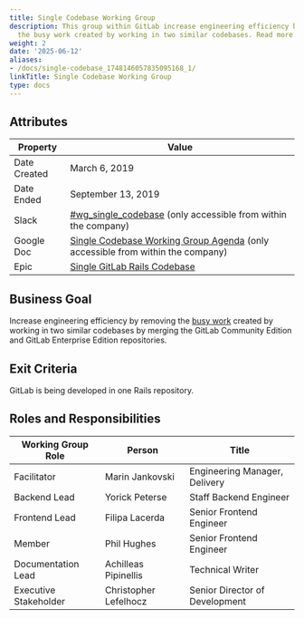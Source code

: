```yaml
---
title: Single Codebase Working Group
description: This group within GitLab increase engineering efficiency by removing
  the busy work created by working in two similar codebases. Read more!
weight: 2
date: '2025-06-12'
aliases:
- /docs/single-codebase_1748146057835095168_1/
linkTitle: Single Codebase Working Group
type: docs
---
```


## Attributes

| Property     | Value |
|--------------|-------|
| Date Created | March 6, 2019 |
| Date Ended   | September 13, 2019 |
| Slack        | [#wg_single_codebase](https://gitlab.slack.com/messages/CGDC5RRDX) (only accessible from within the company) |
| Google Doc   | [Single Codebase Working Group Agenda](https://docs.google.com/document/d/1TkkPY5lhqpRzO3wlRZzxA3XBYYiAaWJZPuHI4vuzySY/edit) (only accessible from within the company) |
| Epic         | [Single GitLab Rails Codebase](https://gitlab.com/groups/gitlab-org/-/epics/802) |

## Business Goal

Increase engineering efficiency by removing the [busy work](https://en.wikipedia.org/wiki/Busy_work) created by working in two similar codebases by merging the GitLab Community Edition and GitLab Enterprise Edition repositories.

## Exit Criteria

GitLab is being developed in one Rails repository.

## Roles and Responsibilities

| Working Group Role    | Person                | Title                          |
|-----------------------|-----------------------|--------------------------------|
| Facilitator           | Marin Jankovski       | Engineering Manager, Delivery  |
| Backend Lead          | Yorick Peterse        | Staff Backend Engineer         |
| Frontend Lead         | Filipa Lacerda        | Senior Frontend Engineer       |
| Member                | Phil Hughes           | Senior Frontend Engineer       |
| Documentation Lead    | Achilleas Pipinellis  | Technical Writer               |
| Executive Stakeholder | Christopher Lefelhocz | Senior Director of Development |

